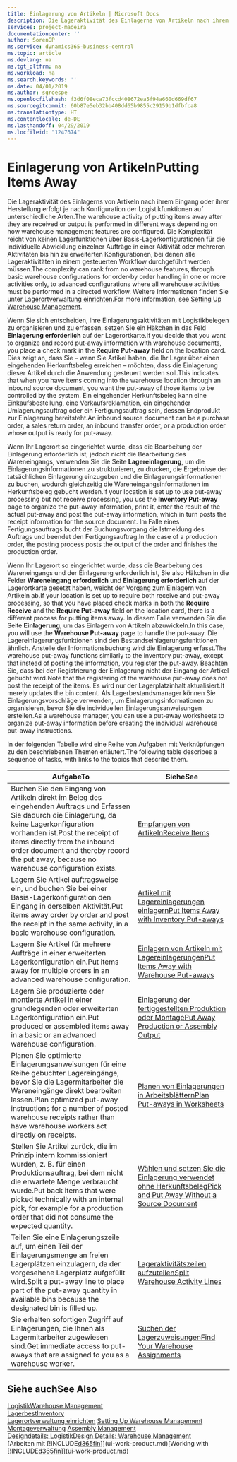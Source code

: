 ```yaml
---
title: Einlagerung von Artikeln | Microsoft Docs
description: Die Lageraktivität des Einlagerns von Artikeln nach ihrem Eingang oder ihrer Herstellung erfolgt je nach Konfiguration der Logistikfunktionen auf unterschiedliche Arten.
services: project-madeira
documentationcenter: ''
author: SorenGP
ms.service: dynamics365-business-central
ms.topic: article
ms.devlang: na
ms.tgt_pltfrm: na
ms.workload: na
ms.search.keywords: ''
ms.date: 04/01/2019
ms.author: sgroespe
ms.openlocfilehash: f3d6f08eca73fccd408672ea5f94a660d669df67
ms.sourcegitcommit: 60b87e5eb32bb408dd65b9855c29159b1dfbfca8
ms.translationtype: HT
ms.contentlocale: de-DE
ms.lasthandoff: 04/29/2019
ms.locfileid: "1247674"
---
```

# <a name="putting-items-away"></a><span data-ttu-id="6713d-103">Einlagerung von Artikeln</span><span class="sxs-lookup"><span data-stu-id="6713d-103">Putting Items Away</span></span>
<span data-ttu-id="6713d-104">Die Lageraktivität des Einlagerns von Artikeln nach ihrem Eingang oder ihrer Herstellung erfolgt je nach Konfiguration der Logistikfunktionen auf unterschiedliche Arten.</span><span class="sxs-lookup"><span data-stu-id="6713d-104">The warehouse activity of putting items away after they are received or output is performed in different ways depending on how warehouse management features are configured.</span></span> <span data-ttu-id="6713d-105">Die Komplexität reicht von keinen Lagerfunktionen über Basis-Lagerkonfigurationen für die individuelle Abwicklung einzelner Aufträge in einer Aktivität oder mehreren Aktivitäten bis hin zu erweiterten Konfigurationen, bei denen alle Lageraktivitäten in einem gesteuerten Workflow durchgeführt werden müssen.</span><span class="sxs-lookup"><span data-stu-id="6713d-105">The complexity can rank from no warehouse features, through basic warehouse configurations for order-by order handling in one or more activities only, to advanced configurations where all warehouse activities must be performed in a directed workflow.</span></span> <span data-ttu-id="6713d-106">Weitere Informationen finden Sie unter [Lagerortverwaltung einrichten](warehouse-setup-warehouse.md).</span><span class="sxs-lookup"><span data-stu-id="6713d-106">For more information, see [Setting Up Warehouse Management](warehouse-setup-warehouse.md).</span></span>

<span data-ttu-id="6713d-107">Wenn Sie sich entscheiden, Ihre Einlagerungsaktivitäten mit Logistikbelegen zu organisieren und zu erfassen, setzen Sie ein Häkchen in das Feld **Einlagerung erforderlich** auf der Lagerortkarte.</span><span class="sxs-lookup"><span data-stu-id="6713d-107">If you decide that you want to organize and record put-away information with warehouse documents, you place a check mark in the **Require Put-away** field on the location card.</span></span> <span data-ttu-id="6713d-108">Dies zeigt an, dass Sie – wenn Sie Artikel haben, die Ihr Lager über einen eingehenden Herkunftsbeleg erreichen – möchten, dass die Einlagerung dieser Artikel durch die Anwendung gesteuert werden soll.</span><span class="sxs-lookup"><span data-stu-id="6713d-108">This indicates that when you have items coming into the warehouse location through an inbound source document, you want the put-away of those items to be controlled by the system.</span></span> <span data-ttu-id="6713d-109">Ein eingehender Herkunftsbeleg kann eine Einkaufsbestellung, eine Verkaufsreklamation, ein eingehender Umlagerungsauftrag oder ein Fertigungsauftrag sein, dessen Endprodukt zur Einlagerung bereitsteht.</span><span class="sxs-lookup"><span data-stu-id="6713d-109">An inbound source document can be a purchase order, a sales return order, an inbound transfer order, or a production order whose output is ready for put-away.</span></span>  

<span data-ttu-id="6713d-110">Wenn Ihr Lagerort so eingerichtet wurde, dass die Bearbeitung der Einlagerung erforderlich ist, jedoch nicht die Bearbeitung des Wareneingangs, verwenden Sie die Seite **Lagereinlagerung**, um die Einlagerungsinformationen zu strukturieren, zu drucken, die Ergebnisse der tatsächlichen Einlagerung einzugeben und die Einlagerungsinformationen zu buchen, wodurch gleichzeitig die Wareneingangsinformationen im Herkunftsbeleg gebucht werden.</span><span class="sxs-lookup"><span data-stu-id="6713d-110">If your location is set up to use put-away processing but not receive processing, you use the **Inventory Put-away** page to organize the put-away information, print it, enter the result of the actual put-away and post the put-away information, which in turn posts the receipt information for the source document.</span></span> <span data-ttu-id="6713d-111">Im Falle eines Fertigungsauftrags bucht der Buchungsvorgang die Istmeldung des Auftrags und beendet den Fertigungsauftrag.</span><span class="sxs-lookup"><span data-stu-id="6713d-111">In the case of a production order, the posting process posts the output of the order and finishes the production order.</span></span>

<span data-ttu-id="6713d-112">Wenn Ihr Lagerort so eingerichtet wurde, dass die Bearbeitung des Wareneingangs und der Einlagerung erforderlich ist, Sie also Häkchen in die Felder **Wareneingang erforderlich** und **Einlagerung erforderlich** auf der Lagerortkarte gesetzt haben, weicht der Vorgang zum Einlagern von Artikeln ab.</span><span class="sxs-lookup"><span data-stu-id="6713d-112">If your location is set up to require both receive and put-away processing, so that you have placed check marks in both the **Require Receive** and the **Require Put-away** field on the location card, there is a different process for putting items away.</span></span> <span data-ttu-id="6713d-113">In diesem Falle verwenden Sie die Seite **Einlagerung**, um das Einlagern von Artikeln abzuwickeln.</span><span class="sxs-lookup"><span data-stu-id="6713d-113">In this case, you will use the **Warehouse Put-away** page to handle the put-away.</span></span> <span data-ttu-id="6713d-114">Die Lagereinlagerungsfunktionen sind den Bestandseinlagerungsfunktionen ähnlich. Anstelle der Informationsbuchung wird die Einlagerung erfasst.</span><span class="sxs-lookup"><span data-stu-id="6713d-114">The warehouse put-away functions similarly to the inventory put-away, except that instead of posting the information, you register the put-away.</span></span> <span data-ttu-id="6713d-115">Beachten Sie, dass bei der Registrierung der Einlagerung nicht der Eingang der Artikel gebucht wird.</span><span class="sxs-lookup"><span data-stu-id="6713d-115">Note that the registering of the warehouse put-away does not post the receipt of the items.</span></span> <span data-ttu-id="6713d-116">Es wird nur der Lagerplatzinhalt aktualisiert.</span><span class="sxs-lookup"><span data-stu-id="6713d-116">It merely updates the bin content.</span></span> <span data-ttu-id="6713d-117">Als Lagerbestandsmanager können Sie Einlagerungsvorschläge verwenden, um Einlagerungsinformationen zu organisieren, bevor Sie die individuellen Einlagerungsanweisungen erstellen.</span><span class="sxs-lookup"><span data-stu-id="6713d-117">As a warehouse manager, you can use a put-away worksheets to organize put-away information before creating the individual warehouse put-away instructions.</span></span>

<span data-ttu-id="6713d-118">In der folgenden Tabelle wird eine Reihe von Aufgaben mit Verknüpfungen zu den beschriebenen Themen erläutert.</span><span class="sxs-lookup"><span data-stu-id="6713d-118">The following table describes a sequence of tasks, with links to the topics that describe them.</span></span>   

|<span data-ttu-id="6713d-119">**Aufgabe**</span><span class="sxs-lookup"><span data-stu-id="6713d-119">**To**</span></span>|<span data-ttu-id="6713d-120">**Siehe**</span><span class="sxs-lookup"><span data-stu-id="6713d-120">**See**</span></span>|  
|------------|-------------|  
|<span data-ttu-id="6713d-121">Buchen Sie den Eingang von Artikeln direkt im Beleg des eingehenden Auftrags und Erfassen Sie dadurch die Einlagerung, da keine Lagerkonfiguration vorhanden ist.</span><span class="sxs-lookup"><span data-stu-id="6713d-121">Post the receipt of items directly from the inbound order document and thereby record the put away, because no warehouse configuration exists.</span></span>|[<span data-ttu-id="6713d-122">Empfangen von Artikeln</span><span class="sxs-lookup"><span data-stu-id="6713d-122">Receive Items</span></span>](warehouse-how-receive-items.md)|  
|<span data-ttu-id="6713d-123">Lagern Sie Artikel auftragsweise ein, und buchen Sie bei einer Basis-Lagerkonfiguration den Eingang in derselben Aktivität.</span><span class="sxs-lookup"><span data-stu-id="6713d-123">Put items away order by order and post the receipt in the same activity, in a basic warehouse configuration.</span></span>|[<span data-ttu-id="6713d-124">Artikel mit Lagereinlagerungen einlagern</span><span class="sxs-lookup"><span data-stu-id="6713d-124">Put Items Away with Inventory Put-aways</span></span>](warehouse-how-to-put-items-away-with-inventory-put-aways.md)|  
|<span data-ttu-id="6713d-125">Lagern Sie Artikel für mehrere Aufträge in einer erweiterten Lagerkonfiguration ein.</span><span class="sxs-lookup"><span data-stu-id="6713d-125">Put items away for multiple orders in an advanced warehouse configuration.</span></span>|[<span data-ttu-id="6713d-126">Einlagern von Artikeln mit Lagereinlagerungen</span><span class="sxs-lookup"><span data-stu-id="6713d-126">Put Items Away with Warehouse Put-aways</span></span>](warehouse-how-to-put-items-away-with-warehouse-put-aways.md)|  
|<span data-ttu-id="6713d-127">Lagern Sie produzierte oder montierte Artikel in einer grundlegenden oder erweiterten Lagerkonfiguration ein.</span><span class="sxs-lookup"><span data-stu-id="6713d-127">Put produced or assembled items away in a basic or an advanced warehouse configuration.</span></span>|[<span data-ttu-id="6713d-128">Einlagerung der fertiggestellten Produktion oder Montage</span><span class="sxs-lookup"><span data-stu-id="6713d-128">Put Away Production or Assembly Output</span></span>](warehouse-how-to-put-away-production-output.md)|
|<span data-ttu-id="6713d-129">Planen Sie optimierte Einlagerungsanweisungen für eine Reihe gebuchter Lagereingänge, bevor Sie die Lagermitarbeiter die Wareneingänge direkt bearbeiten lassen.</span><span class="sxs-lookup"><span data-stu-id="6713d-129">Plan optimized put-away instructions for a number of posted warehouse receipts rather than have warehouse workers act directly on receipts.</span></span>|[<span data-ttu-id="6713d-130">Planen von Einlagerungen in Arbeitsblättern</span><span class="sxs-lookup"><span data-stu-id="6713d-130">Plan Put-aways in Worksheets</span></span>](warehouse-how-to-plan-put-aways-in-worksheets.md)|  
|<span data-ttu-id="6713d-131">Stellen Sie Artikel zurück, die im Prinzip intern kommissioniert wurden, z. B. für einen Produktionsauftrag, bei dem nicht die erwartete Menge verbraucht wurde.</span><span class="sxs-lookup"><span data-stu-id="6713d-131">Put back items that were picked technically with an internal pick, for example for a production order that did not consume the expected quantity.</span></span>|[<span data-ttu-id="6713d-132">Wählen und setzen Sie die Einlagerung verwendet ohne Herkunftsbeleg</span><span class="sxs-lookup"><span data-stu-id="6713d-132">Pick and Put Away Without a Source Document</span></span>](warehouse-how-to-create-put-aways-from-internal-put-aways.md)|
|<span data-ttu-id="6713d-133">Teilen Sie eine Einlagerungszeile auf, um einen Teil der Einlagerungsmenge an freien Lagerplätzen einzulagern, da der vorgesehene Lagerplatz aufgefüllt wird.</span><span class="sxs-lookup"><span data-stu-id="6713d-133">Split a put-away line to place part of the put-away quantity in available bins because the designated bin is filled up.</span></span>|[<span data-ttu-id="6713d-134">Lageraktivitätszeilen aufzuteilen</span><span class="sxs-lookup"><span data-stu-id="6713d-134">Split Warehouse Activity Lines</span></span>](warehouse-how-to-split-warehouse-activity-lines.md)|
|<span data-ttu-id="6713d-135">Sie erhalten sofortigen Zugriff auf Einlagerungen, die Ihnen als Lagermitarbeiter zugewiesen sind.</span><span class="sxs-lookup"><span data-stu-id="6713d-135">Get immediate access to put-aways that are assigned to you as a warehouse worker.</span></span>|[<span data-ttu-id="6713d-136">Suchen der Lagerzuweisungen</span><span class="sxs-lookup"><span data-stu-id="6713d-136">Find Your Warehouse Assignments</span></span>](warehouse-how-to-find-your-warehouse-assignments.md)|    

## <a name="see-also"></a><span data-ttu-id="6713d-137">Siehe auch</span><span class="sxs-lookup"><span data-stu-id="6713d-137">See Also</span></span>  
[<span data-ttu-id="6713d-138">Logistik</span><span class="sxs-lookup"><span data-stu-id="6713d-138">Warehouse Management</span></span>](warehouse-manage-warehouse.md)  
[<span data-ttu-id="6713d-139">Lagerbest</span><span class="sxs-lookup"><span data-stu-id="6713d-139">Inventory</span></span>](inventory-manage-inventory.md)  
<span data-ttu-id="6713d-140">[Lagerortverwaltung einrichten](warehouse-setup-warehouse.md)   </span><span class="sxs-lookup"><span data-stu-id="6713d-140">[Setting Up Warehouse Management](warehouse-setup-warehouse.md)   </span></span>  
<span data-ttu-id="6713d-141">[Montageverwaltung](assembly-assemble-items.md)  </span><span class="sxs-lookup"><span data-stu-id="6713d-141">[Assembly Management](assembly-assemble-items.md)  </span></span>  
[<span data-ttu-id="6713d-142">Designdetails: Logistik</span><span class="sxs-lookup"><span data-stu-id="6713d-142">Design Details: Warehouse Management</span></span>](design-details-warehouse-management.md)  
<span data-ttu-id="6713d-143">[Arbeiten mit [!INCLUDE[d365fin](includes/d365fin_md.md)]](ui-work-product.md)</span><span class="sxs-lookup"><span data-stu-id="6713d-143">[Working with [!INCLUDE[d365fin](includes/d365fin_md.md)]](ui-work-product.md)</span></span>  
